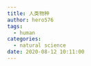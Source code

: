 ```yaml
---
title: 人类物种
author: hero576
tags:
  - human
categories:
  - natural science
date: 2020-08-12 10:11:00
---
```

